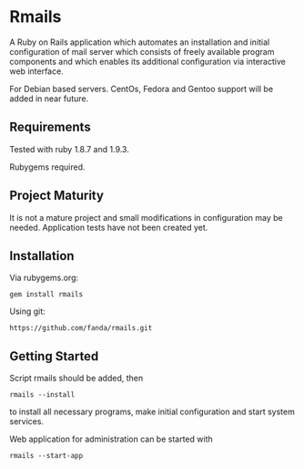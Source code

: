 Rmails
============

A Ruby on Rails application which automates an installation and initial configuration of mail server which consists of freely available program components and which enables its additional configuration via interactive web interface.

For Debian based servers. CentOs, Fedora and Gentoo support will be added in near future.




Requirements
------------

Tested with ruby 1.8.7 and 1.9.3.


Rubygems required.


Project Maturity
----------------

It is not a mature project and small modifications in configuration may be needed. Application tests have not been created yet.


Installation
------------

Via rubygems.org:

    gem install rmails


Using git:

    https://github.com/fanda/rmails.git


Getting Started
---------------

Script rmails should be added, then

    rmails --install


to install all necessary programs, make initial configuration and start system services.

Web application for administration can be started with

    rmails --start-app


